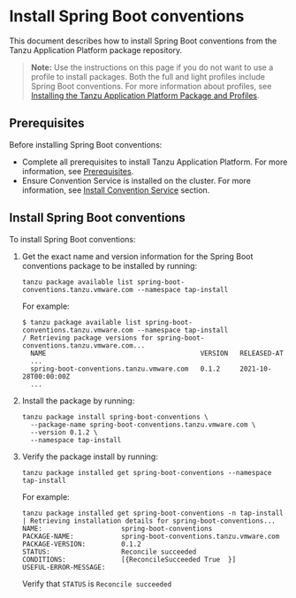 # Install Spring Boot conventions

This document describes how to install Spring Boot conventions
from the Tanzu Application Platform package repository.

>**Note:** Use the instructions on this page if you do not want to use a profile to install packages.
Both the full and light profiles include Spring Boot conventions.
For more information about profiles, see [Installing the Tanzu Application Platform Package and Profiles](../install.md).

## <a id='prereqs'></a>Prerequisites

Before installing Spring Boot conventions:

- Complete all prerequisites to install Tanzu Application Platform. For more information, see [Prerequisites](../prerequisites.md).
- Ensure Convention Service is installed on the cluster. For more information, see
[Install Convention Service](../convention-service/install-conv-service.md#prereqs) section.

## <a id='install-spring-boot-conv'></a> Install Spring Boot conventions

To install Spring Boot conventions:

1. Get the exact name and version information for the Spring Boot conventions package to be installed by running:

    ```
    tanzu package available list spring-boot-conventions.tanzu.vmware.com --namespace tap-install
    ```

    For example:

    ```
    $ tanzu package available list spring-boot-conventions.tanzu.vmware.com --namespace tap-install
    / Retrieving package versions for spring-boot-conventions.tanzu.vmware.com...
      NAME                                       VERSION   RELEASED-AT
      ...
      spring-boot-conventions.tanzu.vmware.com   0.1.2     2021-10-28T00:00:00Z
      ...
    ```

1. Install the package by running:

    ```
    tanzu package install spring-boot-conventions \
      --package-name spring-boot-conventions.tanzu.vmware.com \
      --version 0.1.2 \
      --namespace tap-install
    ```

1. Verify the package install by running:

    ```
    tanzu package installed get spring-boot-conventions --namespace tap-install
    ```

    For example:

    ```
    tanzu package installed get spring-boot-conventions -n tap-install
    | Retrieving installation details for spring-boot-conventions...
    NAME:                    spring-boot-conventions
    PACKAGE-NAME:            spring-boot-conventions.tanzu.vmware.com
    PACKAGE-VERSION:         0.1.2
    STATUS:                  Reconcile succeeded
    CONDITIONS:              [{ReconcileSucceeded True  }]
    USEFUL-ERROR-MESSAGE:
    ```

    Verify that `STATUS` is `Reconcile succeeded`
